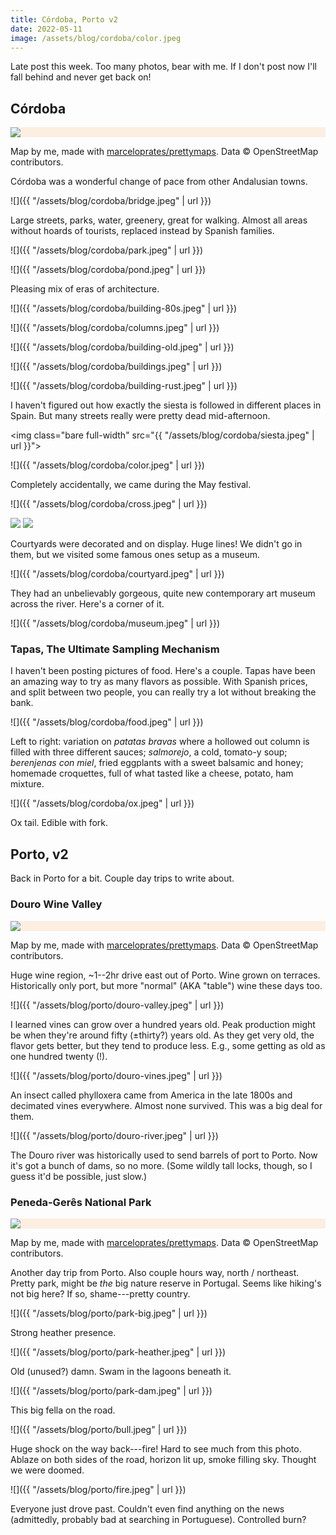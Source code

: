 ```yaml
---
title: Córdoba, Porto v2
date: 2022-05-11
image: /assets/blog/cordoba/color.jpeg
---
```


Late post this week. Too many photos, bear with me. If I don't post now I'll fall behind and never get back on!

## Córdoba

<div style="background-color: #FCEEE1" class="full-width mt5 mb4">
<img class="content-width" src="{{ "/assets/blog/cordoba/cordoba-spain-6-r3500.jpg" | url }}">
</div>

<p class="full-width pr2 pr3-ns figcaption attribution mb5">
Map by me, made with <a href="https://github.com/marceloprates/prettymaps/">marceloprates/prettymaps</a>. Data &copy; OpenStreetMap contributors.
</p>

Córdoba was a wonderful change of pace from other Andalusian towns.

![]({{ "/assets/blog/cordoba/bridge.jpeg" | url }})

Large streets, parks, water, greenery, great for walking.
Almost all areas without hoards of tourists, replaced instead by Spanish families.

![]({{ "/assets/blog/cordoba/park.jpeg" | url }})

![]({{ "/assets/blog/cordoba/pond.jpeg" | url }})

Pleasing mix of eras of architecture.

![]({{ "/assets/blog/cordoba/building-80s.jpeg" | url }})

![]({{ "/assets/blog/cordoba/columns.jpeg" | url }})

![]({{ "/assets/blog/cordoba/building-old.jpeg" | url }})

![]({{ "/assets/blog/cordoba/buildings.jpeg" | url }})

![]({{ "/assets/blog/cordoba/building-rust.jpeg" | url }})


I haven't figured out how exactly the siesta is followed in different places in Spain. But many streets really were pretty dead mid-afternoon.

<img class="bare full-width" src="{{ "/assets/blog/cordoba/siesta.jpeg" | url }}">

![]({{ "/assets/blog/cordoba/color.jpeg" | url }})

Completely accidentally, we came during the May festival.

![]({{ "/assets/blog/cordoba/cross.jpeg" | url }})

<div class="flex mv4">
<img src="{{ "/assets/blog/cordoba/mayo-night.jpeg" | url }}" class="bare mh2 flex-auto">
<img src="{{ "/assets/blog/cordoba/mayo-day.jpeg" | url }}" class="bare mh2 flex-auto">
</div>


Courtyards were decorated and on display. Huge lines! We didn't go in them, but we visited some famous ones setup as a museum.

![]({{ "/assets/blog/cordoba/courtyard.jpeg" | url }})

They had an unbelievably gorgeous, quite new contemporary art museum across the river. Here's a corner of it.

![]({{ "/assets/blog/cordoba/museum.jpeg" | url }})

### Tapas, The Ultimate Sampling Mechanism

I haven't been posting pictures of food. Here's a couple. Tapas have been an amazing way to try as many flavors as possible. With Spanish prices, and split between two people, you can really try a lot without breaking the bank.

![]({{ "/assets/blog/cordoba/food.jpeg" | url }})

<p class="figcaption">Left to right: variation on <i>patatas bravas</i> where a hollowed out column is filled with three different sauces; <i>salmorejo</i>, a cold, tomato-y soup; <i>berenjenas con miel</i>, fried eggplants with a sweet balsamic and honey; homemade croquettes, full of what tasted like a cheese, potato, ham mixture.</p>

![]({{ "/assets/blog/cordoba/ox.jpeg" | url }})

<p class="figcaption">Ox tail. Edible with fork.</p>

## Porto, v2

Back in Porto for a bit. Couple day trips to write about.

### Douro Wine Valley

<div style="background-color: #FCEEE1" class="full-width mt5 mb4">
<img class="content-width" src="{{ "/assets/blog/porto/douro-portugal-2-perimeter.jpg" | url }}">
</div>

<p class="full-width pr2 pr3-ns figcaption attribution mb5">
Map by me, made with <a href="https://github.com/marceloprates/prettymaps/">marceloprates/prettymaps</a>. Data &copy; OpenStreetMap contributors.
</p>

Huge wine region, ~1--2hr drive east out of Porto. Wine grown on terraces. Historically only port, but more "normal" (AKA "table") wine these days too.

![]({{ "/assets/blog/porto/douro-valley.jpeg" | url }})

I learned vines can grow over a hundred years old. Peak production might be when they're around fifty (±thirty?) years old. As they get very old, the flavor gets better, but they tend to produce less. E.g., some getting as old as one hundred twenty (!).


![]({{ "/assets/blog/porto/douro-vines.jpeg" | url }})

An insect called phylloxera came from America in the late 1800s and decimated vines everywhere. Almost none survived. This was a big deal for them.

![]({{ "/assets/blog/porto/douro-river.jpeg" | url }})

The Douro river was historically used to send barrels of port to Porto. Now it's got a bunch of dams, so no more. (Some wildly tall locks, though, so I guess it'd be possible, just slow.)

###  Peneda-Gerês National Park

<div style="background-color: #FCEEE1" class="full-width mt5 mb4">
<img class="content-width" src="{{ "/assets/blog/porto/peneda-geres-national-park-portugal-4-perimeter.jpg" | url }}">
</div>

<p class="full-width pr2 pr3-ns figcaption attribution mb5">
Map by me, made with <a href="https://github.com/marceloprates/prettymaps/">marceloprates/prettymaps</a>. Data &copy; OpenStreetMap contributors.
</p>

Another day trip from Porto. Also couple hours way, north / northeast. Pretty park, might be _the_ big nature reserve in Portugal. Seems like hiking's not big here? If so, shame---pretty country.

![]({{ "/assets/blog/porto/park-big.jpeg" | url }})

Strong heather presence.

![]({{ "/assets/blog/porto/park-heather.jpeg" | url }})

Old (unused?) damn. Swam in the lagoons beneath it.

![]({{ "/assets/blog/porto/park-dam.jpeg" | url }})

This big fella on the road.

![]({{ "/assets/blog/porto/bull.jpeg" | url }})

Huge shock on the way back---fire! Hard to see much from this photo. Ablaze on both sides of the road, horizon lit up, smoke filling sky. Thought we were doomed.

![]({{ "/assets/blog/porto/fire.jpeg" | url }})

Everyone just drove past. Couldn't even find anything on the news (admittedly, probably bad at searching in Portuguese). Controlled burn?
